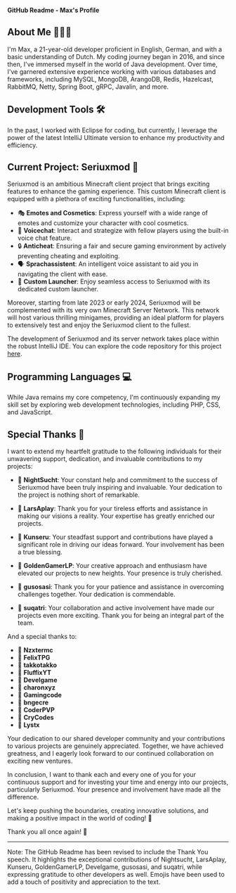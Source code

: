 **GitHub Readme - Max's Profile**

## About Me 🧑🏻‍💻

I'm Max, a 21-year-old developer proficient in English, German, and with a basic understanding of Dutch. My coding journey began in 2016, and since then, I've immersed myself in the world of Java development. Over time, I've garnered extensive experience working with various databases and frameworks, including MySQL, MongoDB, ArangoDB, Redis, Hazelcast, RabbitMQ, Netty, Spring Boot, gRPC, Javalin, and more.

## Development Tools 🛠️

In the past, I worked with Eclipse for coding, but currently, I leverage the power of the latest IntelliJ Ultimate version to enhance my productivity and efficiency.

## Current Project: Seriuxmod 🚀

Seriuxmod is an ambitious Minecraft client project that brings exciting features to enhance the gaming experience. This custom Minecraft client is equipped with a plethora of exciting functionalities, including:

- 🎭 **Emotes and Cosmetics**: Express yourself with a wide range of emotes and customize your character with cool cosmetics.
- 🎤 **Voicechat**: Interact and strategize with fellow players using the built-in voice chat feature.
- 🔒 **Anticheat**: Ensuring a fair and secure gaming environment by actively preventing cheating and exploiting.
- 🗣️ **Sprachassistent**: An intelligent voice assistant to aid you in navigating the client with ease.
- 🚀 **Custom Launcher**: Enjoy seamless access to Seriuxmod with its dedicated custom launcher.

Moreover, starting from late 2023 or early 2024, Seriuxmod will be complemented with its very own Minecraft Server Network. This network will host various thrilling minigames, providing an ideal platform for players to extensively test and enjoy the Seriuxmod client to the fullest. 

The development of Seriuxmod and its server network takes place within the robust IntelliJ IDE. You can explore the code repository for this project [here](https://github.com/seriuxmod).

## Programming Languages 💻

While Java remains my core competency, I'm continuously expanding my skill set by exploring web development technologies, including PHP, CSS, and JavaScript.

## Special Thanks 🙏

I want to extend my heartfelt gratitude to the following individuals for their unwavering support, dedication, and invaluable contributions to my projects:

- 🌟 **NightSucht**:
  Your constant help and commitment to the success of Seriuxmod have been truly inspiring and invaluable. Your dedication to the project is nothing short of remarkable.

- 🌟 **LarsAplay**:
  Thank you for your tireless efforts and assistance in making our visions a reality. Your expertise has greatly enriched our projects.

- 🌟 **Kunseru**:
  Your steadfast support and contributions have played a significant role in driving our ideas forward. Your involvement has been a true blessing.

- 🌟 **GoldenGamerLP**:
  Your creative approach and enthusiasm have elevated our projects to new heights. Your presence is truly cherished.

- 🌟 **gusosasi**:
  Thank you for your patience and assistance in overcoming challenges together. Your dedication is commendable.

- 🌟 **suqatri**:
  Your collaboration and active involvement have made our projects even more exciting. Thank you for being an integral part of the team.

And a special thanks to:

- 🌟 **Nzxtermc**
- 🌟 **FelixTPG**
- 🌟 **takkotakko**
- 🌟 **FluffixYT**
- 🌟 **Develgame**
- 🌟 **charonxyz**
- 🌟 **Gamingcode**
- 🌟 **bngecre**
- 🌟 **CoderPVP**
- 🌟 **CryCodes**
- 🌟 **Lystx**

Your dedication to our shared developer community and your contributions to various projects are genuinely appreciated. Together, we have achieved greatness, and I eagerly look forward to our continued collaboration on exciting new ventures.

In conclusion, I want to thank each and every one of you for your continuous support and for investing your time and energy into our projects, particularly Seriuxmod. Your presence and involvement have made all the difference.

Let's keep pushing the boundaries, creating innovative solutions, and making a positive impact in the world of coding! 🚀

Thank you all once again! 🙏

---
Note: The GitHub Readme has been revised to include the Thank You speech. It highlights the exceptional contributions of Nightsucht, LarsAplay, Kunseru, GoldenGamerLP, Develgame, gusosasi, and suqatri, while expressing gratitude to other developers as well. Emojis have been used to add a touch of positivity and appreciation to the text.
